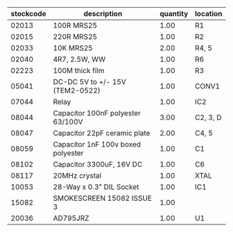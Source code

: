 |stockcode|description|quantity|location|
|---------|-----------|--------|--------|
|02013|100R MRS25|1.00|R1|
|02015|220R MRS25|1.00|R2|
|02033|10K MRS25|2.00|R4, 5|
|02040|4R7, 2.5W, WW|1.00|R6|
|02223|100M thick film|1.00|R3|
|05041|DC-DC 5V to +/- 15V (TEM2-0522)|1.00|CONV1|
|07044|Relay|1.00|IC2|
|08044|Capacitor 100nF polyester 63/100V|3.00|C2, 3, D|
|08047|Capacitor 22pF ceramic plate|2.00|C4, 5|
|08059|Capacitor 1nF 100v boxed polyester|1.00|C1|
|08102|Capacitor 3300uF, 16V DC|1.00|C6|
|08117|20MHz crystal|1.00|XTAL|
|10053|28-Way x 0.3" DIL Socket|1.00|IC1|
|15082|SMOKESCREEN 15082 ISSUE 3|1.00||
|20036|AD795JRZ|1.00|U1|
